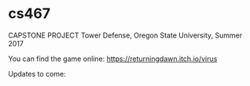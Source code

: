 # cs467
CAPSTONE PROJECT Tower Defense, Oregon State University, Summer 2017

You can find the game online: https://returningdawn.itch.io/virus

Updates to come:
